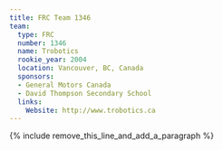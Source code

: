 ```yaml
---
title: FRC Team 1346
team:
  type: FRC
  number: 1346
  name: Trobotics
  rookie_year: 2004
  location: Vancouver, BC, Canada
  sponsors:
  - General Motors Canada
  - David Thompson Secondary School
  links:
    Website: http://www.trobotics.ca
---
```


{% include remove_this_line_and_add_a_paragraph %}